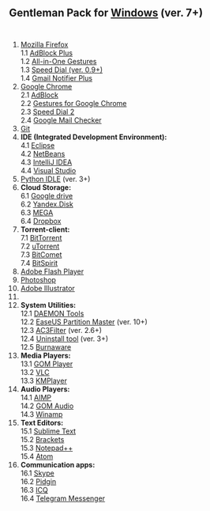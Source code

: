## Gentleman Pack for <a href="http://windows.microsoft.com/en-us/windows/downloads">Windows</a> (ver. 7+) <br><br>

1. <a href="https://www.mozilla.org/firefox/new/?scene=2#download-fx">Mozilla Firefox</a><br>
  1.1 <a href="https://addons.mozilla.org/ru/firefox/addon/adblock-plus/?src=search">AdBlock Plus</a><br>
  1.2 <a href="https://addons.mozilla.org/ru/firefox/addon/all-in-one-gestures/?src=search">All-in-One Gestures</a><br>
  1.3 <a href="https://addons.mozilla.org/ru/firefox/addon/speed-dial/?src=search">Speed Dial (ver. 0.9+)</a><br>
  1.4 <a href="https://addons.mozilla.org/ru/firefox/addon/fastest-notifier-for-gmail/?src=search">Gmail Notifier Plus</a><br>
2. <a href="http://www.google.com.ua/intl/us/chrome/browser/desktop/index.html">Google Chrome</a><br>
  2.1 <a href="https://chrome.google.com/webstore/detail/adblock/gighmmpiobklfepjocnamgkkbiglidom?hl=en">AdBlock</a><br>
  2.2 <a href="https://chrome.google.com/webstore/detail/gestures-for-google-chrom/jpkfjicglakibpenojifdiepckckakgk?hl=en">Gestures for Google Chrome</a><br>
  2.3 <a href="https://chrome.google.com/webstore/detail/speed-dial-2/jpfpebmajhhopeonhlcgidhclcccjcik?hl=en">Speed Dial 2</a><br>
  2.4 <a href="https://chrome.google.com/webstore/detail/google-mail-checker/mihcahmgecmbnbcchbopgniflfhgnkff?hl=en">Google Mail Checker</a><br>
3. <a href="http://git-scm.com/">Git</a><br>
4. <strong>IDE (Integrated Development Environment):</strong><br>
  4.1 <a href="https://www.eclipse.org/downloads/">Eclipse</a><br>
  4.2 <a href="https://netbeans.org/downloads/">NetBeans</a><br>
  4.3 <a href="https://www.jetbrains.com/idea/download/">IntelliJ IDEA</a><br>
  4.4 <a href="https://www.visualstudio.com/en-us/downloads/download-visual-studio-vs.aspx">Visual Studio</a><br>
5. <a href="https://www.python.org/downloads/">Python IDLE</a> (ver. 3+)<br>
6. <strong>Cloud Storage:</strong><br>
  6.1 <a href="https://www.google.com/intl/en/drive/download/">Google drive</a><br>
  6.2 <a href="https://disk.yandex.ua/?ncrnd=4997">Yandex.Disk</a><br>
  6.3 <a href="https://mega.co.nz/#sync">MEGA</a><br>
  6.4 <a href="https://www.dropbox.com/downloading">Dropbox</a><br>
7. <strong>Torrent-client:</strong><br>
  7.1 <a href="http://www.bittorrent.com/">BitTorrent</a><br>
  7.2 <a href="http://www.utorrent.com/intl/ru/downloads/win">uTorrent</a><br>
  7.3 <a href="http://www.bitcomet.com/">BitComet</a><br>
  7.4 <a href="http://www.bitspirit.cc/en/">BitSpirit</a><br>
8. <a href="https://get.adobe.com/ru/flashplayer/">Adobe Flash Player</a><br>
9. <a href="http://www.adobe.com/uk/products/photoshop.html">Photoshop</a><br>
10. <a href="http://www.adobe.com/uk/products/illustrator.html">Adobe Illustrator</a><br>
11. 
12. <strong>System Utilities:</strong><br>
  12.1 <a href="http://www.daemon-tools.cc/downloads">DAEMON Tools</a><br>
  12.2 <a href="http://www.partition-tool.com/download.htm">EaseUS Partition Master</a> (ver. 10+)<br>
  12.3 <a href="http://www.ac3filter.net/wiki/Download_AC3Filter">AC3Filter</a> (ver. 2.6+)<br>
  12.4 <a href="http://www.crystalidea.com/ru/download">Uninstall tool</a> (ver. 3+)<br>
  12.5 <a href="http://www.burnaware.com/download.html">Burnaware</a><br>
13. <strong>Media Players:</strong><br>
  13.1 <a href="http://player.gomlab.com/eng/download/">GOM Player</a><br>
  13.2 <a href="http://www.videolan.org/vlc/">VLC</a><br>
  13.3 <a href="http://www.kmplayer.com/">KMPlayer</a><br>
14. <strong>Audio Players:</strong><br>
  14.1 <a href="http://www.aimp.ru/index.php?do=download">AIMP</a><br>
  14.2 <a href="http://audio.gomlab.com/eng/">GOM Audio</a><br>
  14.3 <a href="http://www.winamp.com/">Winamp</a><br>
15. <strong>Text Editors:</strong><br>
  15.1 <a href="http://www.sublimetext.com/2">Sublime Text</a><br>
  15.2 <a href="http://brackets.io/">Brackets</a><br>
  15.3 <a href="http://notepad-plus-plus.org/download/">Notepad++</a><br>
  15.4 <a href="https://atom.io/">Atom</a><br>
16. <strong>Communication apps:</strong><br> 
  16.1 <a href="http://www.skype.com/en/download-skype/skype-for-computer/">Skype</a><br>
  16.2 <a href="https://pidgin.im/download/">Pidgin</a><br>
  16.3 <a href="https://www.icq.com">ICQ</a><br>
  16.4 <a href="https://desktop.telegram.org/">Telegram Messenger</a><br>
